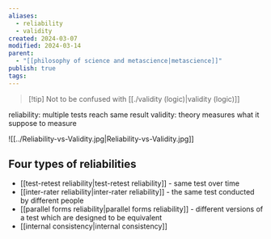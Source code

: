 ```yaml
---
aliases:
  - reliability
  - validity
created: 2024-03-07
modified: 2024-03-14
parent:
  - "[[philosophy of science and metascience|metascience]]"
publish: true
tags: 
---
```


> [!tip] Not to be confused with [[./validity (logic)|validity (logic)]]

reliability: multiple tests reach same result
validity: theory measures what it suppose to measure

![[../Reliability-vs-Validity.jpg|Reliability-vs-Validity.jpg]]

## Four types of reliabilities
- [[test-retest reliability|test-retest reliability]] - same test over time
- [[inter-rater reliability|inter-rater reliability]] - the same test conducted by different people
- [[parallel forms reliability|parallel forms reliability]] - different versions of a test which are designed to be equivalent
- [[internal consistency|internal consistency]]